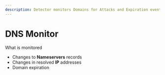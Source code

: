 ```yaml
---
description: Detector monitors Domains for Attacks and Expiration events
---
```


# DNS Monitor

What is monitored

* Changes to **Nameservers** records&#x20;
* Changes in resolved **IP** addresses
* Domain expiration



